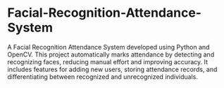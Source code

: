 # Facial-Recognition-Attendance-System
A Facial Recognition Attendance System developed using Python and OpenCV. This project automatically marks attendance by detecting and recognizing faces, reducing manual effort and improving accuracy. It includes features for adding new users, storing attendance records, and differentiating between recognized and unrecognized individuals.
